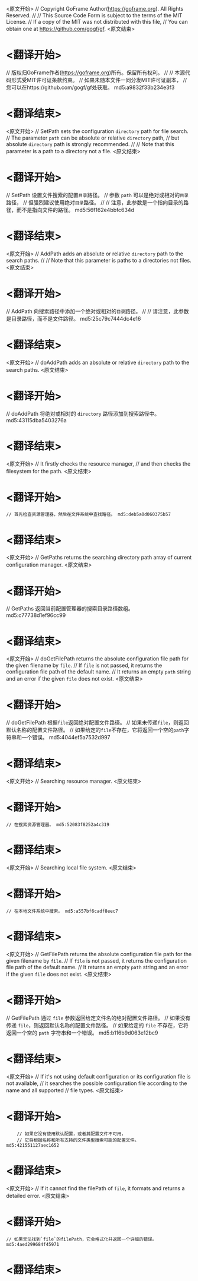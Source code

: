 
<原文开始>
// Copyright GoFrame Author(https://goframe.org). All Rights Reserved.
//
// This Source Code Form is subject to the terms of the MIT License.
// If a copy of the MIT was not distributed with this file,
// You can obtain one at https://github.com/gogf/gf.
<原文结束>

# <翻译开始>
// 版权归GoFrame作者(https://goframe.org)所有。保留所有权利。
//
// 本源代码形式受MIT许可证条款约束。
// 如果未随本文件一同分发MIT许可证副本，
// 您可以在https://github.com/gogf/gf处获取。 md5:a9832f33b234e3f3
# <翻译结束>


<原文开始>
// SetPath sets the configuration `directory` path for file search.
// The parameter `path` can be absolute or relative `directory` path,
// but absolute `directory` path is strongly recommended.
//
// Note that this parameter is a path to a directory not a file.
<原文结束>

# <翻译开始>
// SetPath 设置文件搜索的配置`目录`路径。
// 参数 `path` 可以是绝对或相对的`目录`路径，
// 但强烈建议使用绝对`目录`路径。
//
// 注意，此参数是一个指向目录的路径，而不是指向文件的路径。 md5:56f162e4bbfc634d
# <翻译结束>


<原文开始>
// AddPath adds an absolute or relative `directory` path to the search paths.
//
// Note that this parameter is paths to a directories not files.
<原文结束>

# <翻译开始>
// AddPath 向搜索路径中添加一个绝对或相对的`目录`路径。
//
// 请注意，此参数是目录路径，而不是文件路径。 md5:25c79c7444dc4e16
# <翻译结束>


<原文开始>
// doAddPath adds an absolute or relative `directory` path to the search paths.
<原文结束>

# <翻译开始>
// doAddPath 将绝对或相对的 `directory` 路径添加到搜索路径中。 md5:43115dba5403276a
# <翻译结束>


<原文开始>
	// It firstly checks the resource manager,
	// and then checks the filesystem for the path.
<原文结束>

# <翻译开始>
	// 首先检查资源管理器，然后在文件系统中查找路径。 md5:deb5a0d060375b57
# <翻译结束>


<原文开始>
// GetPaths returns the searching directory path array of current configuration manager.
<原文结束>

# <翻译开始>
// GetPaths 返回当前配置管理器的搜索目录路径数组。 md5:c77738d1ef96cc99
# <翻译结束>


<原文开始>
// doGetFilePath returns the absolute configuration file path for the given filename by `file`.
// If `file` is not passed, it returns the configuration file path of the default name.
// It returns an empty `path` string and an error if the given `file` does not exist.
<原文结束>

# <翻译开始>
// doGetFilePath 根据`file`返回绝对配置文件路径。
// 如果未传递`file`，则返回默认名称的配置文件路径。
// 如果给定的`file`不存在，它将返回一个空的`path`字符串和一个错误。 md5:4044ef5a7532d997
# <翻译结束>


<原文开始>
// Searching resource manager.
<原文结束>

# <翻译开始>
	// 在搜索资源管理器。 md5:52083f8252a4c319
# <翻译结束>


<原文开始>
// Searching local file system.
<原文结束>

# <翻译开始>
	// 在本地文件系统中搜索。 md5:a557bf6cadf8eec7
# <翻译结束>


<原文开始>
// GetFilePath returns the absolute configuration file path for the given filename by `file`.
// If `file` is not passed, it returns the configuration file path of the default name.
// It returns an empty `path` string and an error if the given `file` does not exist.
<原文结束>

# <翻译开始>
// GetFilePath 通过 `file` 参数返回给定文件名的绝对配置文件路径。
// 如果没有传递 `file`，则返回默认名称的配置文件路径。
// 如果给定的 `file` 不存在，它将返回一个空的 `path` 字符串和一个错误。 md5:b116b9d063e12bc9
# <翻译结束>


<原文开始>
		// If it's not using default configuration or its configuration file is not available,
		// it searches the possible configuration file according to the name and all supported
		// file types.
<原文结束>

# <翻译开始>
		// 如果它没有使用默认配置，或者其配置文件不可用，
		// 它将根据名称和所有支持的文件类型搜索可能的配置文件。 md5:421551127aec1652
# <翻译结束>


<原文开始>
// If it cannot find the filePath of `file`, it formats and returns a detailed error.
<原文结束>

# <翻译开始>
	// 如果无法找到`file`的filePath，它会格式化并返回一个详细的错误。 md5:4aed299684f45971
# <翻译结束>

